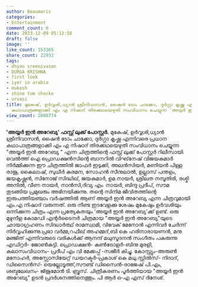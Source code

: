 ```yaml
---
author: Beaumaris
categories:
- Entertainment
comment_count: 0
date: 2023-12-09 05:12:58
draft: false
image: ''
like_count: 153365
share_count: 22932
tags:
- dhyan sreenivasan
- DURGA KRISHNA
- first look
- iyer in arabia
- mukesh
- shine tom chacko
- urvasi
title: മുകേഷ്, ഉർവ്വശി,ധ്യാൻ ശ്രീനിവാസൻ, ഷൈൻ ടോം ചാക്കോ, ദുർഗ്ഗാ കൃഷ്ണ എന്നിവരെ പ്രധാന
  കഥാപാത്രങ്ങളാക്കി എം എ നിഷാദ് തിരക്കഥയെഴുതി സംവിധാനം ചെയ്യുന്ന 'അയ്യർ ഇൻ അറേബ്യ'
view_count: 2088774
---
```


**'അയ്യർ ഇൻ അറേബ്യ' ഫസ്റ്റ് ലുക്ക് പോസ്റ്റർ.** മുകേഷ്, ഉർവ്വശി,ധ്യാൻ ശ്രീനിവാസൻ, ഷൈൻ ടോം ചാക്കോ, ദുർഗ്ഗാ കൃഷ്ണ എന്നിവരെ പ്രധാന കഥാപാത്രങ്ങളാക്കി എം എ നിഷാദ് തിരക്കഥയെഴുതി സംവിധാനം ചെയ്യുന്ന "അയ്യർ ഇൻ അറേബ്യ " എന്ന ചിത്രത്തിന്റെ ഫസ്റ്റ് ലുക്ക് പോസ്റ്റർ റിലീസായി. വെൽത്ത് ഐ പ്രൊഡക്ഷൻസിന്റെ ബാനറിൽ വിഘ്‌നേഷ് വിജയകുമാർ നിർമ്മിക്കുന്ന ഈ ചിത്രത്തിൽ ജാഫർ ഇടുക്കി, അലൻസിയർ, മണിയൻ പിള്ള രാജു, കൈലാഷ്, സുധീർ കരമന, സോഹൻ സീനുലാൽ, ഉല്ലാസ് പന്തളം, ജയകൃഷ്ണൻ, സിനോജ് സിദ്ധിഖ്, ജയകുമാർ, ഉമ നായർ, ശ്രീലത നമ്പൂതിരി, രശ്മി അനിൽ, വീണ നായർ, നാൻസി,ദിവ്യ എം. നായർ, ബിന്ദു പ്രദീപ്, സൗമ തുടങ്ങിയ പ്രമുഖരും അഭിനയിക്കുന്നു. തന്റെ സിനിമ ജീവിതത്തിന്റെ ഇരുപത്തിയഞ്ചാം വർഷത്തിൽ ആണ് അയ്യർ ഇൻ അറേബ്യ എന്ന ചിത്രവുമായി എം.എ നിഷാദ് വരുന്നത്. ഒരു നീണ്ട ഇടവേളക്കു ശേഷം മുകേഷും ഉർവശിയും ഒന്നിക്കുന്ന ചിത്രം എന്ന പ്രത്യേകതയും 'അയ്യർ ഇൻ അറേബ്യ'ക്ക് ഉണ്ട്. ഒരു മുഴുനീള കോമഡി എന്റർടൈനർ ചിത്രമായ "അയ്യർ ഇൻ അറേബ്യ"യുടെ ഛായാഗ്രഹണം സിദ്ധാർത്ഥ് രാമസ്വാമി, വിവേക് മേനോൻ എന്നിവർ ചേർന്ന് നിർവ്വഹിക്കുന്നു.പ്രഭാ വർമ്മ,റഫീഖ് അഹമ്മദ്,ബി കെ ഹരിനാരായണൻ, മനു മഞ്ജിത് എന്നിവരുടെ വരികൾക്ക് ആനന്ദ് മധുസൂദനൻ സംഗീതം പകരുന്നു എഡിറ്റർ- ജോൺകുട്ടി. പ്രൊഡക്ഷൻ- കൺട്രോളർ-ബിനു മുരളി, കലാസംവിധാനം- പ്രദീപ് എം വി മേക്കപ്പ് -സജീർ കിച്ചു. കോസ്റ്റ്യും-അരുൺ മനോഹർ, അസ്സോസിയേറ്റ് ഡയറക്ടർ-പ്രകാശ് കെ മധു.സ്റ്റിൽസ്- നിദാദ്, ഡിസൈൻസ്- യെല്ലോടൂത്ത്,സൗണ്ട് ഡിസൈൻ-രാജേഷ് പി.എം, ശബ്ദലേഖനം- ജിജുമോൻ ടി. ബ്രൂസ്. ചിത്രീകരണം പൂർത്തിയായ "അയ്യർ ഇൻ അറേബ്യ" ഉടൻ പ്രദർശനത്തിനെത്തും. പി ആർ ഒ-എ എസ് ദിനേശ്.